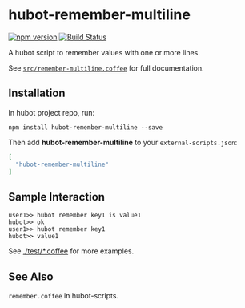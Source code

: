 # hubot-remember-multiline

[![npm version](https://badge.fury.io/js/hubot-remember-multiline.svg)](http://badge.fury.io/js/hubot-remember-multiline)
[![Build Status](https://travis-ci.org/ikuo/hubot-remember-multiline.svg?branch=master)](https://travis-ci.org/ikuo/hubot-remember-multiline)

A hubot script to remember values with one or more lines.

See [`src/remember-multiline.coffee`](src/remember-multiline.coffee) for full documentation.

## Installation

In hubot project repo, run:

`npm install hubot-remember-multiline --save`

Then add **hubot-remember-multiline** to your `external-scripts.json`:

```json
[
  "hubot-remember-multiline"
]
```

## Sample Interaction

```
user1>> hubot remember key1 is value1
hubot>> ok
user1>> hubot remember key1
hubot>> value1
```

See [./test/*.coffee](./test) for more examples.

## See Also

`remember.coffee` in hubot-scripts.
